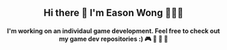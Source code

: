 <h2 align="center"> Hi there 👋 I'm Eason Wong 👹👺🤡 </h2>

<h4 align="center"> I'm working on an individaul game development. Feel free to check out my game dev repositories :)  🎮 👾 🤖 🎲 </h4> 




